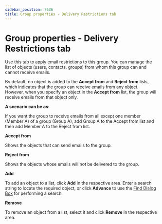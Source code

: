 ```yaml
---
sidebar_position: 7636
title: Group properties - Delivery Restrictions tab
---
```


# Group properties - Delivery Restrictions tab

Use this tab to apply email restrictions to this group. You can manage the list of objects (users, contacts, groups) from whom this group can and cannot receive emails.

By default, no object is added to the **Accept from** and **Reject from** lists, which indicates that the group can receive emails from any object. However, when you specify an object in the **Accept from** list,
the group will receive emails from that object only.

**A scenario can be as:**

If you want the group to receive emails from all except one member (Member A) of a group (Group A), add Group A to the Accept from list and then add Member A to the Reject from list.

**Accept from**

Shows the objects that can send emails to the group.

**Reject from**

Shows the objects whose emails will not be delivered to the group.

**Add**

To add an object to a list, click **Add** in the respective area. Enter a search string to locate the required object, or click **Advance** to use the [Find Dialog Box](../../Search/Find "Find dialog box") for
performing a search.

**Remove**

To remove an object from a list, select it and click **Remove** in the respective area.
